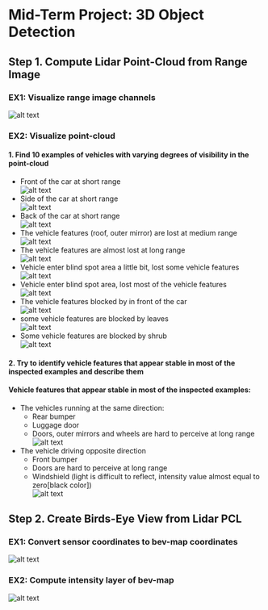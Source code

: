 # Mid-Term Project: 3D Object Detection

## Step 1. Compute Lidar Point-Cloud from Range Image

### EX1: Visualize range image channels 
![alt text](https://github.com/GavinChuan9/nd013-c2-fusion-starter/blob/ID_S1_EX1/img/midterm/S1_EX1.png?raw=true)

### EX2: Visualize point-cloud
#### 1. Find 10 examples of vehicles with varying degrees of visibility in the point-cloud
* Front of the car at short range<br/>
![alt text](https://github.com/GavinChuan9/nd013-c2-fusion-starter/blob/ID_S1_EX2/img/midterm/1.png?raw=true)
* Side of the car at short range<br/>
![alt text](https://github.com/GavinChuan9/nd013-c2-fusion-starter/blob/ID_S1_EX2/img/midterm/2.png?raw=true)
* Back of the car at short range<br/>
![alt text](https://github.com/GavinChuan9/nd013-c2-fusion-starter/blob/ID_S1_EX2/img/midterm/3.png?raw=true)
* The vehicle features (roof, outer mirror) are lost at medium range<br/>
![alt text](https://github.com/GavinChuan9/nd013-c2-fusion-starter/blob/ID_S1_EX2/img/midterm/4_new.png?raw=true)
* The vehicle features are almost lost at long range<br/>
![alt text](https://github.com/GavinChuan9/nd013-c2-fusion-starter/blob/ID_S1_EX2/img/midterm/5_new.png?raw=true)
* Vehicle enter blind spot area a little bit, lost some vehicle features<br/>
![alt text](https://github.com/GavinChuan9/nd013-c2-fusion-starter/blob/ID_S1_EX2/img/midterm/6.png?raw=true)
* Vehicle enter blind spot area, lost most of the vehicle features<br/>
![alt text](https://github.com/GavinChuan9/nd013-c2-fusion-starter/blob/ID_S1_EX2/img/midterm/7.png?raw=true)
* The vehicle features blocked by in front of the car<br/>
![alt text](https://github.com/GavinChuan9/nd013-c2-fusion-starter/blob/ID_S1_EX2/img/midterm/8.png?raw=true)
* some vehicle features are blocked by leaves<br/>
![alt text](https://github.com/GavinChuan9/nd013-c2-fusion-starter/blob/ID_S1_EX2/img/midterm/9_new.png?raw=true)
* Some vehicle features are blocked by shrub<br/>
![alt text](https://github.com/GavinChuan9/nd013-c2-fusion-starter/blob/ID_S1_EX2/img/midterm/10_new.png?raw=true)
#### 2. Try to identify vehicle features that appear stable in most of the inspected examples and describe them
#### Vehicle features that appear stable in most of the inspected examples:
* The vehicles running at the same direction:<br/>
    * Rear bumper<br/>
    * Luggage door<br/>
    * Doors, outer mirrors and wheels are hard to perceive at long range<br/>
![alt text](https://github.com/GavinChuan9/nd013-c2-fusion-starter/blob/ID_S1_EX2/img/midterm/2_1.png?raw=true)
* The vehicle driving opposite direction<br/>
    * Front bumper<br/>
    * Doors are hard to perceive at long range<br/>
    * Windshield (light is difficult to reflect, intensity value almost equal to zero[black color])<br/>
![alt text](https://github.com/GavinChuan9/nd013-c2-fusion-starter/blob/ID_S1_EX2/img/midterm/2_2.png?raw=true)

## Step 2. Create Birds-Eye View from Lidar PCL

### EX1: Convert sensor coordinates to bev-map coordinates
![alt text](https://github.com/GavinChuan9/nd013-c2-fusion-starter/blob/ID_S2_EX1/img/midterm/S2_EX1.png?raw=true)

### EX2: Compute intensity layer of bev-map
![alt text](https://github.com/GavinChuan9/nd013-c2-fusion-starter/blob/ID_S2_EX2/img/midterm/S2_EX2.png?raw=true)

